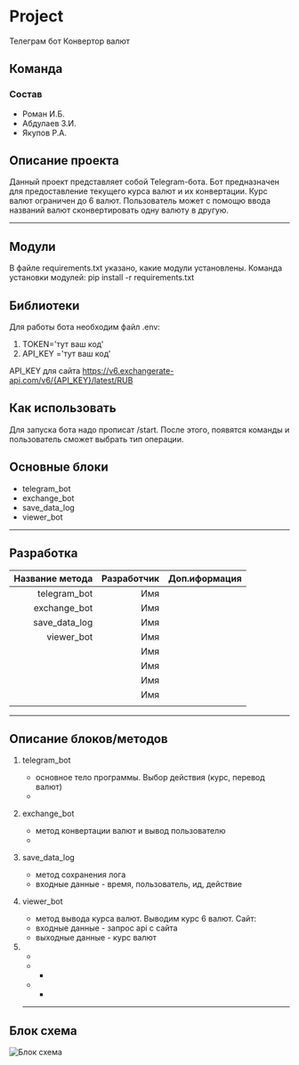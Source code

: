 # Project

Телеграм бот Конвертор валют

## Команда

### Состав

* Роман И.Б.
* Абдулаев З.И.
* Якупов Р.А.

## Описание проекта

Данный проект представляет собой Telegram-бота. Бот предназначен для предоставление текущего курса валют 
и их конвертации. Курс валют ограничен до 6 валют. Пользователь может с помощю ввода названий валют сконвертировать одну валюту в другую.
***

## Модули

В файле requirements.txt указано, какие модули установлены.
Команда установки модулей:
pip install -r requirements.txt

## Библиотеки

Для работы бота необходим файл .env:
1. TOKEN='тут ваш код'
2. API_KEY ='тут ваш код'

API_KEY для сайта https://v6.exchangerate-api.com/v6/{API_KEY}/latest/RUB
 

## Как использовать

Для запуска бота надо прописат /start. После этого, появятся команды и пользователь сможет выбрать тип операции.

## Основные блоки

* telegram_bot
* exchange_bot
* save_data_log
* viewer_bot


***

## Разработка

|       Название метода |Разработчик|Доп.иформация  |
|----------------------:|----------:|--------------:|
|          telegram_bot |Имя        |               |
|          exchange_bot |Имя        |               |
|         save_data_log |Имя        |               |
|            viewer_bot |Имя        |               |
|                       |Имя        |               |
|                       |Имя        |               |
|                       |Имя        |               |
|                       |Имя        |               |
||||

***

## Описание блоков/методов

1. telegram_bot
    * основное тело программы. Выбор действия (курс, перевод валют)   
    * 
2.  exchange_bot
    *  метод конвертации валют и вывод пользователю    
    * 
3. save_data_log
    * метод сохранения лога
    * входные данные - время, пользователь, ид, действие
4. viewer_bot
    * метод вывода курса валют. Выводим курс 6 валют.
    Сайт:    
    * входные данные - запрос api с сайта
    * выходные данные - курс валют
5. -
    * -
    * -
     
    ***

## Блок схема

![Блок схема]()
